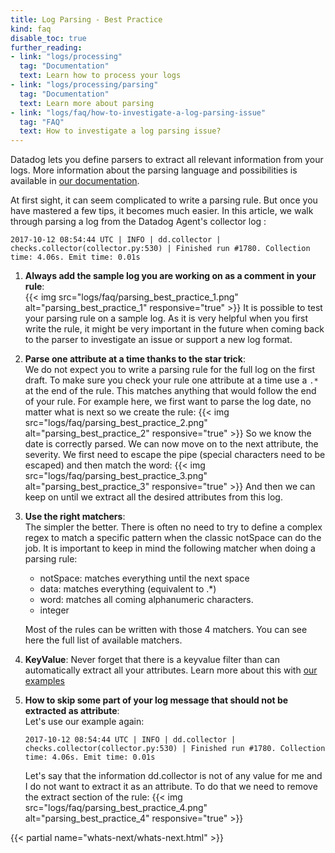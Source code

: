 ```yaml
---
title: Log Parsing - Best Practice
kind: faq
disable_toc: true
further_reading:
- link: "logs/processing"
  tag: "Documentation"
  text: Learn how to process your logs
- link: "logs/processing/parsing"
  tag: "Documentation"
  text: Learn more about parsing
- link: "logs/faq/how-to-investigate-a-log-parsing-issue"
  tag: "FAQ"
  text: How to investigate a log parsing issue?
---
```


Datadog lets you define parsers to extract all relevant information from your logs. More information about the parsing language and possibilities is available in [our documentation][1].

At first sight, it can seem complicated to write a parsing rule. But once you have mastered a few tips, it becomes much easier.
In this article, we walk through parsing a log from the Datadog Agent's collector log :

```
2017-10-12 08:54:44 UTC | INFO | dd.collector | checks.collector(collector.py:530) | Finished run #1780. Collection time: 4.06s. Emit time: 0.01s
```

1. **Always add the sample log you are working on as a comment in your rule**:  
    {{< img src="logs/faq/parsing_best_practice_1.png" alt="parsing_best_practice_1" responsive="true" >}}
    It is possible to test your parsing rule on a sample log. As it is very helpful when you first write the rule, it might be very important in the future when coming back to the parser to investigate an issue or support a new log format.

2. **Parse one attribute at a time thanks to the star trick**:  
    We do not expect you to write a parsing rule for the full log on the first draft. To make sure you check your rule one attribute at a time use a `.*` at the end of the rule. This matches anything that would follow the end of your rule.
    For example here, we first want to parse the log date, no matter what is next so we create the rule:
    {{< img src="logs/faq/parsing_best_practice_2.png" alt="parsing_best_practice_2" responsive="true" >}}
    So we know the date is correctly parsed. We can now move on to the next attribute, the severity.
    We first need to escape the pipe (special characters need to be escaped) and then match the word:
    {{< img src="logs/faq/parsing_best_practice_3.png" alt="parsing_best_practice_3" responsive="true" >}}
    And then we can keep on until we extract all the desired attributes from this log.
    
3. **Use the right matchers**:  
    The simpler the better. There is often no need to try to define a complex regex to match a specific pattern when the classic notSpace can do the job.
    It is important to keep in mind the following matcher when doing a parsing rule:
    
    * notSpace: matches everything until the next space
    * data: matches everything (equivalent to .*)
    * word: matches all coming alphanumeric characters.
    * integer
    
    Most of the rules can be written with those 4 matchers. You can see here the full list of available matchers.

4. **KeyValue**:
    Never forget that there is a keyvalue filter than can automatically extract all your attributes.
    Learn more about this with [our examples][2]

5. **How to skip some part of your log message that should not be extracted as attribute**:  
    Let's use our example again:
    ```
    2017-10-12 08:54:44 UTC | INFO | dd.collector | checks.collector(collector.py:530) | Finished run #1780. Collection time: 4.06s. Emit time: 0.01s
    ```
    Let's say that the information dd.collector is not of any value for me and I do not want to extract it as an attribute.
    To do that we need to remove the extract section of the rule:
    {{< img src="logs/faq/parsing_best_practice_4.png" alt="parsing_best_practice_4" responsive="true" >}}

{{< partial name="whats-next/whats-next.html" >}}

[1]: /logs/processing/parsing
[2]: /logs/processing/parsing/#key-value
